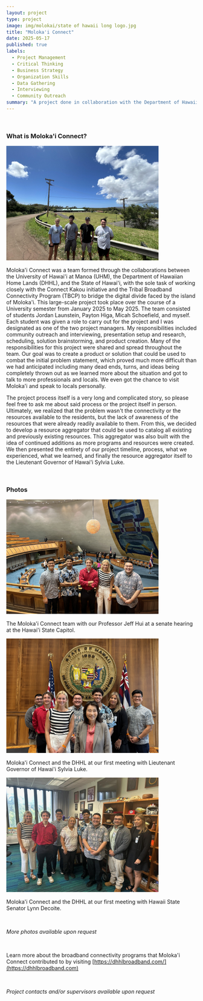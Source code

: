 ```yaml
---
layout: project
type: project
image: img/molokai/state of hawaii long logo.jpg
title: "Moloka'i Connect"
date: 2025-05-17
published: true
labels:
  - Project Management
  - Critical Thinking
  - Business Strategy
  - Organization Skills
  - Data Gathering
  - Interviewing
  - Community Outreach
summary: "A project done in collaboration with the Department of Hawaiian Home Lands (DHHL) and the State of Hawai'i for the Tribal Broadband Connectivity Program (TBCP) to explore solutions to bridge the digital divide faced by the island of Moloka'i."
---
```


&nbsp;

### What is Moloka'i Connect?

<img width="403px" height="302px"
     class="float-start pe-4" 
     src="../img/molokai/Moloka'i.jpg" >

Moloka'i Connect was a team formed through the collaborations between the University of Hawai'i at Manoa (UHM), the Department of Hawaiian Home Lands (DHHL), and the State of Hawai'i, with the sole task of working closely with the Connect Kakou initiative and the Tribal Broadband Connectivity Program (TBCP) to bridge the digital divide faced by the island of Moloka'i. This large-scale project took place over the course of a University semester from January 2025 to May 2025. The team consisted of students Jordan Launstein, Payton Higa, Micah Schoefield, and myself. Each student was given a role to carry out for the project and I was designated as one of the two project managers. My responsibilities included community outreach and interviewing, presentation setup and research, scheduling, solution brainstorming, and product creation. Many of the responsibilities for this project were shared and spread throughout the team. Our goal was to create a product or solution that could be used to combat the initial problem statement, which proved much more difficult than we had anticipated including many dead ends, turns, and ideas being completely thrown out as we learned more about the situation and got to talk to more professionals and locals. We even got the chance to visit Moloka'i and speak to locals personally.

The project process itself is a very long and complicated story, so please feel free to ask me about said process or the project itself in person. Ultimately, we realized that the problem wasn't the connectivity or the resources available to the residents, but the lack of awareness of the resources that were already readily available to them. From this, we decided to develop a resource aggregator that could be used to catalog all existing and previously existing resources. This aggregator was also built with the idea of continued additions as more programs and resources were created. We then presented the entirety of our project timeline, process, what we experienced, what we learned, and finally the resource aggregator itself to the Lieutenant Governor of Hawai'i Sylvia Luke.

&nbsp;

### Photos

<img width="403px" height="302px"
     class="float-start pe-4" 
     src="../img/molokai/IMG_2901.jpg" >

The Moloka'i Connect team with our Professor Jeff Hui at a senate hearing at the Hawai'i State Capitol.

<img width="403px" height="302px"
     class="float-start pe-4" 
     src="../img/molokai/IMG_6806.jpg" >

Moloka'i Connect and the DHHL at our first meeting with Lieutenant Governor of Hawai'i Sylvia Luke.

<img width="403px" height="302px"
     class="float-start pe-4" 
     src="../img/molokai/Us with senator decoite.jpg" >

Moloka'i Connect and the DHHL at our first meeting with Hawaii State Senator Lynn Decoite.

&nbsp;

*More photos available upon request*

&nbsp;

 Learn more about the broadband connectivity programs that Moloka'i Connect contributed to by visiting [https://dhhlbroadband.com/](https://dhhlbroadband.com)

&nbsp;

*Project contacts and/or supervisors available upon request*
